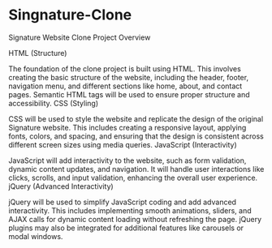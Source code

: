 # Singnature-Clone
Signature Website Clone Project Overview

HTML (Structure)

The foundation of the clone project is built using HTML. This involves creating the basic structure of the website, including the header, footer, navigation menu, and different sections like home, about, and contact pages. Semantic HTML tags will be used to ensure proper structure and accessibility.
CSS (Styling)

CSS will be used to style the website and replicate the design of the original Signature website. This includes creating a responsive layout, applying fonts, colors, and spacing, and ensuring that the design is consistent across different screen sizes using media queries.
JavaScript (Interactivity)

JavaScript will add interactivity to the website, such as form validation, dynamic content updates, and navigation. It will handle user interactions like clicks, scrolls, and input validation, enhancing the overall user experience.
jQuery (Advanced Interactivity)

jQuery will be used to simplify JavaScript coding and add advanced interactivity. This includes implementing smooth animations, sliders, and AJAX calls for dynamic content loading without refreshing the page. jQuery plugins may also be integrated for additional features like carousels or modal windows.
